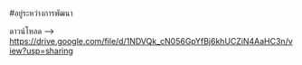 #อยู่ระหว่างการพัฒนา

ดาวน์โหลด --> https://drive.google.com/file/d/1NDVQk_cN056GpYfBj6khUCZiN4AaHC3n/view?usp=sharing

